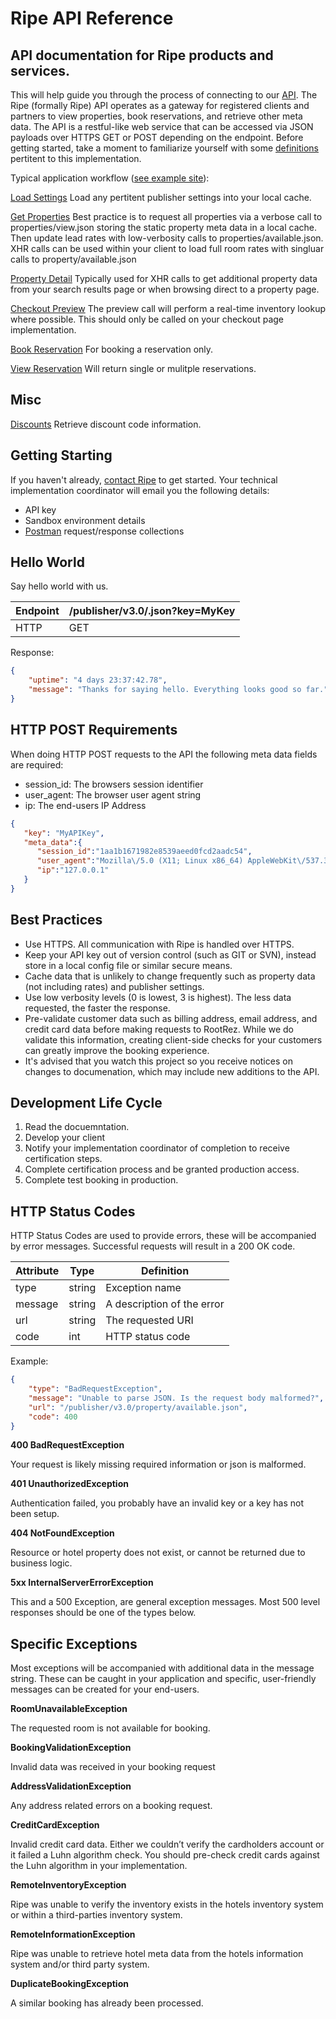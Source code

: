 # Ripe API Reference
## API documentation for Ripe products and services.

This will help guide you through the process of connecting to our  [API](https://www.rootrez.com/support/developers/). 
The Ripe (formally Ripe) API operates as a gateway for registered clients and partners to view properties, book reservations, and retrieve other meta data. The API is a restful-like web service that can be accessed via JSON payloads over HTTPS GET or POST depending on the endpoint. Before getting started, take a moment to familiarize yourself with some [definitions](https://github.com/rootrezdev/publisher-api-docs/wiki/Definitions) pertitent to this implementation.

Typical application workflow ([see example site](https://lodging.bookwesteros.com)):

[Load Settings](settings.md) Load any pertitent publisher settings into your local cache.

[Get Properties](properties.md) Best practice is to request all properties via a verbose call to properties/view.json storing the static property meta data in a local cache. Then update lead rates with low-verbosity calls to properties/available.json. XHR calls can be used within your client to load full room rates with singluar calls to property/available.json

[Property Detail](property.md) Typically used for XHR calls to get additional property data from your search results page or when browsing direct to a property page.

[Checkout Preview](book.md#preview) The preview call will perform a real-time inventory lookup where possible. This should only be called on your checkout page implementation.

[Book Reservation](book.md#book) For booking a reservation only.

[View Reservation](reservation.md) Will return single or mulitple reservations.

## Misc

[Discounts](discounts.md) Retrieve discount code information.


## Getting Starting

If you haven't already, [contact Ripe](https://bookripe.com) to get started. Your technical implementation coordinator will email you the following details:

- API key
- Sandbox environment details
- [Postman](https://www.getpostman.com/) request/response collections


## Hello World 

Say hello world with us.

|  Endpoint | /publisher/v3.0/.json?key=MyKey |
| ------------- | ------------- |
| HTTP  | GET  |


Response:

```json
{
    "uptime": "4 days 23:37:42.78",
    "message": "Thanks for saying hello. Everything looks good so far."
}
```

## HTTP POST Requirements

When doing HTTP POST requests to the API the following meta data fields are required: 
 * session_id: The browsers session identifier
 * user_agent: The browser user agent string
 * ip: The end-users IP Address

```json
{
   "key": "MyAPIKey",
   "meta_data":{
      "session_id":"1aa1b1671982e8539aeed0fcd2aadc54",
      "user_agent":"Mozilla\/5.0 (X11; Linux x86_64) AppleWebKit\/537.36 (KHTML, like Gecko) Chrome\/63.0.3239.132 Safari\/537.36",
      "ip":"127.0.0.1"
   }
}
```

## Best Practices

* Use HTTPS. All communication with Ripe is handled over HTTPS.
* Keep your API key out of version control (such as GIT or SVN), instead store in a local config file or similar secure means.
* Cache data that is unlikely to change frequently such as property data (not including rates) 
and publisher settings.
* Use low verbosity levels (0 is lowest, 3 is highest). The less data requested, the faster 
the response.
* Pre-validate customer data such as billing address, email address, and credit card data before making requests to RootRez. While we do validate this information, creating client-side checks for your customers can greatly improve the booking experience.
* It's advised that you watch this project so you receive notices on changes to documenation, which may include new additions to the API.

## Development Life Cycle

1. Read the docuemntation.
2. Develop your client
3. Notify your implementation coordinator of completion to receive certification steps.
4. Complete certification process and be granted production access.
5. Complete test booking in production.

## HTTP Status Codes

HTTP Status Codes are used to provide errors, these will be accompanied by error messages. 
Successful requests will result in a 200 OK code. 

|  Attribute | Type | Definition |
| ------------- | ------------- | ------------- |
| type  | string | Exception name |
| message | string |  A description of the error |
| url  | string |  The requested URI |
| code  | int |  HTTP status code |

Example:

```json
{
    "type": "BadRequestException",
    "message": "Unable to parse JSON. Is the request body malformed?",
    "url": "/publisher/v3.0/property/available.json",
    "code": 400
}
```

**400 BadRequestException**

Your request is likely missing required information or json is malformed.

**401 UnauthorizedException**

Authentication failed, you probably have an invalid key or a key has not been setup.

**404 NotFoundException**

Resource or hotel property does not exist, or cannot be returned due to business logic.

**5xx InternalServerErrorException**

This and a 500 Exception, are general exception messages. Most 500 level responses should be one of the types below.

## Specific Exceptions

Most exceptions will be accompanied with additional data in the message string. These can be caught in your application and specific, 
user-friendly messages can be created for your end-users.

**RoomUnavailableException**

The requested room is not available for booking.

**BookingValidationException**

Invalid data was received in your booking request

**AddressValidationException**

Any address related errors on a booking request.

**CreditCardException**

Invalid credit card data. Either we couldn’t verify the cardholders account or it failed a 
Luhn algorithm check. You should pre-check credit cards against the Luhn algorithm in your 
implementation.

**RemoteInventoryException**

Ripe was unable to verify the inventory exists in the hotels inventory system or within a 
third-parties inventory system.

**RemoteInformationException**

Ripe was unable to retrieve hotel meta data from the hotels information system and/or 
third party system.

**DuplicateBookingException**

A similar booking has already been processed.
